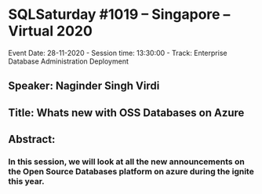 # SQLSaturday #1019 – Singapore – Virtual 2020
Event Date: 28-11-2020 - Session time: 13:30:00 - Track: Enterprise Database Administration  Deployment
## Speaker: Naginder Singh Virdi
## Title: Whats new with OSS Databases on Azure
## Abstract:
### In this session, we will look at all the new announcements on the Open Source Databases platform on azure during the ignite this year.
